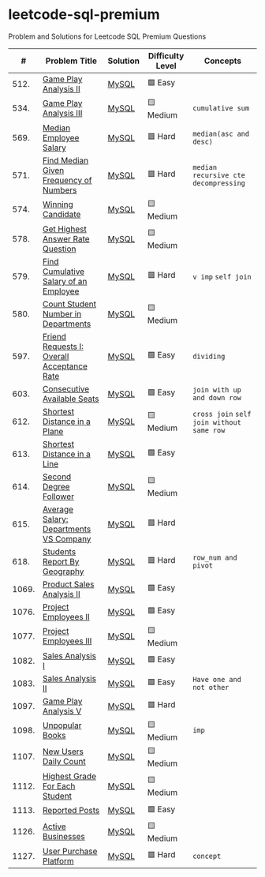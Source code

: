 # leetcode-sql-premium
Problem and Solutions for Leetcode SQL Premium Questions

| #     | Problem Title                                                                                                                        | Solution                                                                                        | Difficulty Level | Concepts                                    |
| ----- | ------------------------------------------------------------------------------------------------------------------------------------ | ----------------------------------------------------------------------------------------------- | ---------------- | ------------------------------------------- |
| 512.  | [Game Play Analysis II](./010_easy/questions/512.%20Game%20Play%20Analysis%20II.txt)                                                 | [MySQL](./010_easy/solutions/512.%20Game%20Play%20Analysis%20II.sql)                            | 🟩 Easy          |                                             |
| 534.  | [Game Play Analysis III](./020_medium/questions/534.%20Game%20Play%20Analysis%20III.txt)                                             | [MySQL](./020_medium/solutions/534.%20Game%20Play%20Analysis%20III.sql)                         | 🟨 Medium        | `cumulative sum`                            |
| 569.  | [Median Employee Salary](./030_hard/questions/569.%20Median%20Employee%20Salary.txt)                                                 | [MySQL](./030_hard/solutions/569.%20Median%20Employee%20Salary.sql)                             | 🟥 Hard          | `median(asc and desc)`                      |
| 571.  | [Find Median Given Frequency of Numbers](./030_hard/questions/571.%20Find%20Median%20Given%20Frequency%20of%20Numbers.txt)           | [MySQL](./030_hard/solutions/571.%20Find%20Median%20Given%20Frequency%20of%20Numbers.sql)       | 🟥 Hard          | `median` `recursive cte` `decompressing`    |
| 574.  | [Winning Candidate](./020_medium/questions/574.%20Winning%20Candidate.txt)                                                           | [MySQL](./020_medium/solutions/574.%20Winning%20Candidate.sql)                                  | 🟨 Medium        |                                             |
| 578.  | [Get Highest Answer Rate Question](./020_medium/questions/578.%20Get%20Highest%20Answer%20Rate%20Question.txt)                       | [MySQL](./020_medium/solutions/578.%20Get%20Highest%20Answer%20Rate%20Question.sql)             | 🟨 Medium        |                                             |
| 579.  | [Find Cumulative Salary of an Employee](./030_hard/questions/579.%20Find%20Cumulative%20Salary%20of%20an%20Employee.txt)             | [MySQL](./030_hard/solutions/579.%20Find%20Cumulative%20Salary%20of%20an%20Employee.sql)        | 🟥 Hard          | `v imp` `self join`                         |
| 580.  | [Count Student Number in Departments](./020_medium/questions/580.%20Count%20Student%20Number%20in%20Departments.txt)                 | [MySQL](./020_medium/solutions/580.%20Count%20Student%20Number%20in%20Departments.sql)          | 🟨 Medium        |                                             |
| 597.  | [Friend Requests I: Overall Acceptance Rate](./010_easy/questions/597.%20Friend%20Requests%20I%3A%20Overall%20Acceptance%20Rate.txt) | [MySQL](./010_easy/solutions/597.%20Friend%20Requests%20I%3A%20Overall%20Acceptance%20Rate.sql) | 🟩 Easy          | `dividing`                                  |
| 603.  | [Consecutive Available Seats](./010_easy/questions/603.%20Consecutive%20Available%20Seats.txt)                                       | [MySQL](./010_easy/solutions/603.%20Consecutive%20Available%20Seats.sql)                        | 🟩 Easy          | `join with up and down row`                 |
| 612.  | [Shortest Distance in a Plane](./020_medium/questions/612.%20Shortest%20Distance%20in%20a%20Plane.txt)                               | [MySQL](./020_medium/solutions/612.%20Shortest%20Distance%20in%20a%20Plane.sql)                 | 🟨 Medium        | `cross join` `self join without same row`   |
| 613.  | [Shortest Distance in a Line](./010_easy/questions/613.%20Shortest%20Distance%20in%20a%20Line.txt)                                   | [MySQL](./010_easy/solutions/613.%20Shortest%20Distance%20in%20a%20Line.sql)                    | 🟩 Easy          |                                             |
| 614.  | [Second Degree Follower](./020_medium/questions/614.%20Second%20Degree%20Follower.txt)                                               | [MySQL](./020_medium/solutions/614.%20Second%20Degree%20Follower.sql)                           | 🟨 Medium        |                                             |
| 615.  | [Average Salary: Departments VS Company](./030_hard/questions/615.%20Average%20Salary%3A%20Departments%20VS%20Company.txt)           | [MySQL](./030_hard/solutions/615.%20Average%20Salary%3A%20Departments%20VS%20Company.sql)       | 🟥 Hard          |                                             |
| 618.  | [Students Report By Geography](./030_hard/questions/618.%20Students%20Report%20By%20Geography.txt)                                   | [MySQL](./030_hard/solutions/618.%20Students%20Report%20By%20Geography.sql)                     | 🟥 Hard          | `row_num and pivot`                         |
| 1069. | [Product Sales Analysis II](./010_easy/questions/1069.%20Product%20Sales%20Analysis%20II.txt)                                        | [MySQL](./010_easy/solutions/1069.%20Product%20Sales%20Analysis%20II.sql)                       | 🟩 Easy          |                                             |
| 1076. | [Project Employees II](./010_easy/questions/1076.%20Project%20Employees%20II.txt)                                                    | [MySQL](./010_easy/solutions/1076.%20Project%20Employees%20II.sql)                              | 🟩 Easy          |                                             |
| 1077. | [Project Employees III](./020_medium/questions/1077.%20Project%20Employees%20III.txt)                                                | [MySQL](./020_medium/solutions/1077.%20Project%20Employees%20III.sql)                           | 🟨 Medium        |                                             |
| 1082. | [Sales Analysis I](./010_easy/questions/1082.%20Sales%20Analysis%20I.txt)                                                            | [MySQL](./010_easy/solutions/1082.%20Sales%20Analysis%20I.sql)                                  | 🟩 Easy          |                                             |
| 1083. | [Sales Analysis II](./010_easy/questions/1083.%20Sales%20Analysis%20II.txt)                                                          | [MySQL](./010_easy/solutions/1083.%20Sales%20Analysis%20II.sql)                                 | 🟩 Easy          | `Have one and not other`                    |
| 1097. | [Game Play Analysis V](./030_hard/questions/1097.%20Game%20Play%20Analysis%20V.txt)                                                  | [MySQL](./030_hard/solutions/1097.%20Game%20Play%20Analysis%20V.sql)                            | 🟥 Hard          |                                             |
| 1098. | [Unpopular Books](./020_medium/questions/1098.%20Unpopular%20Books.txt)                                                              | [MySQL](./020_medium/solutions/1098.%20Unpopular%20Books.sql)                                   | 🟨 Medium        | `imp`                                       |
| 1107. | [New Users Daily Count](./020_medium/questions/1107.%20New%20Users%20Daily%20Count.txt)                                              | [MySQL](./020_medium/solutions/1107.%20New%20Users%20Daily%20Count.sql)                         | 🟨 Medium        |                                             |
| 1112. | [Highest Grade For Each Student](./020_medium/questions/1112.%20Highest%20Grade%20For%20Each%20Student.txt)                          | [MySQL](./020_medium/solutions/1112.%20Highest%20Grade%20For%20Each%20Student.sql)              | 🟨 Medium        |                                             |
| 1113. | [Reported Posts](./010_easy/questions/1113.%20Reported%20Posts.txt)                                                                  | [MySQL](./010_easy/solutions/1113.%20Reported%20Posts.sql)                                      | 🟩 Easy          |                                             |
| 1126. | [Active Businesses](./020_medium/questions/1126.%20Active%20Businesses.txt)                                                          | [MySQL](./020_medium/solutions/1126.%20Active%20Businesses.sql)                                 | 🟨 Medium        |                                             |
| 1127. | [User Purchase Platform](./030_hard/questions/1127.%20User%20Purchase%20Platform.txt)                                                | [MySQL](./030_hard/solutions/1127.%20User%20Purchase%20Platform.sql)                            | 🟥 Hard          | `concept`                                   |
